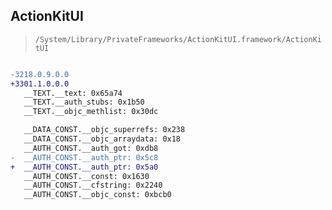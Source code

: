 ## ActionKitUI

> `/System/Library/PrivateFrameworks/ActionKitUI.framework/ActionKitUI`

```diff

-3218.0.9.0.0
+3301.1.0.0.0
   __TEXT.__text: 0x65a74
   __TEXT.__auth_stubs: 0x1b50
   __TEXT.__objc_methlist: 0x30dc

   __DATA_CONST.__objc_superrefs: 0x238
   __DATA_CONST.__objc_arraydata: 0x18
   __AUTH_CONST.__auth_got: 0xdb8
-  __AUTH_CONST.__auth_ptr: 0x5c8
+  __AUTH_CONST.__auth_ptr: 0x5a0
   __AUTH_CONST.__const: 0x1630
   __AUTH_CONST.__cfstring: 0x2240
   __AUTH_CONST.__objc_const: 0xbcb0

```
